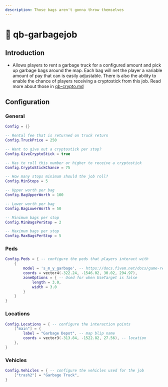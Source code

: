 ```yaml
---
description: Those bags aren't gonna throw themselves
---
```


# 🚛 qb-garbagejob

## Introduction

-   Allows players to rent a garbage truck for a configured amount and pick up garbage bags around the map. Each bag will net the player a variable amount of pay that can is easily adjustable. There is also the ability to enable the chance of players receiving a cryptostick from this job. Read more about those in [qb-crypto.md](qb-crypto.md "mention")

## Configuration

### General

```lua
Config = {}

-- Rental fee that is returned on truck return
Config.TruckPrice = 250

-- Want to give out a cryptostick per stop?
Config.GiveCryptoStick = true

-- Has to roll this number or higher to receive a cryptostick
Config.CryptoStickChance = 75

-- How many stops minimum should the job roll?
Config.MinStops = 5

-- Upper worth per bag
Config.BagUpperWorth = 100

-- Lower worth per bag
Config.BagLowerWorth = 50

-- Minimum bags per stop
Config.MinBagsPerStop = 2

-- Maximum bags per stop
Config.MaxBagsPerStop = 5
```

### Peds

```lua
Config.Peds = { -- configure the peds that players interact with
    {
        model = 's_m_y_garbage', -- https://docs.fivem.net/docs/game-references/ped-models/
        coords = vector4(-322.24, -1546.02, 30.02, 294.97),
        zoneOptions = { -- Used for when UseTarget is false
            length = 3.0,
            width = 3.0
        }
    }
}
```

### Locations

```lua
Config.Locations = { -- configure the interaction points
    ["main"] = {
        label = "Garbage Depot", -- map blip name
        coords = vector3(-313.84, -1522.82, 27.56), -- location
    },
}
```

### Vehicles

```lua
Config.Vehicles = { -- configure the vehicles used for the job
    ["trash2"] = "Garbage Truck",
}
```
